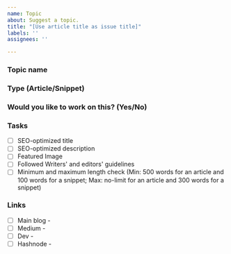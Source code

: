 ```yaml
---
name: Topic
about: Suggest a topic.
title: "[Use article title as issue title]"
labels: ''
assignees: ''

---
```


### Topic name

### Type (Article/Snippet)

### Would you like to work on this? (Yes/No)

### Tasks 

- [ ] SEO-optimized title
- [ ] SEO-optimized description
- [ ] Featured Image
- [ ] Followed Writers' and editors' guidelines
- [ ] Minimum and maximum length check (Min: 500 words for an article and 100 words for a snippet; Max: no-limit for an article and 300 words for a snippet)

### Links

- [ ] Main blog - 
- [ ] Medium - 
- [ ] Dev - 
- [ ] Hashnode - 
